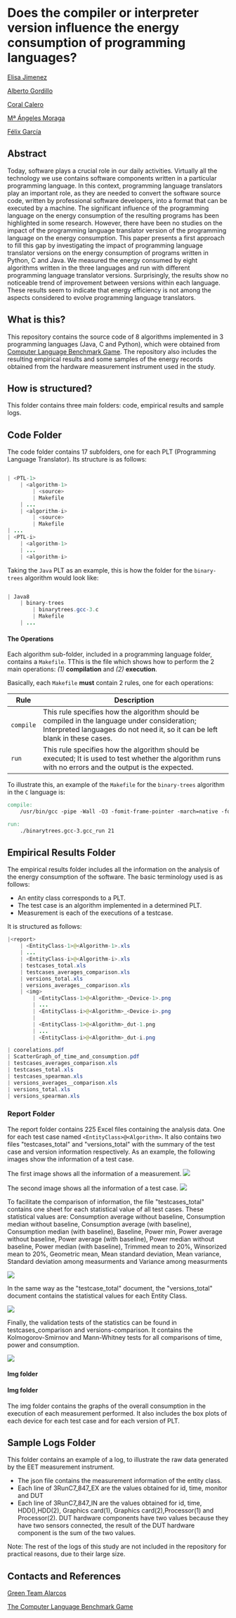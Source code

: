 # Does the compiler or interpreter version influence the energy consumption of programming languages?

[Elisa Jimenez](https://orcid.org/0000-0002-2158-037X)  

[Alberto Gordillo](https://orcid.org/0000-0002-4742-173X)  

[Coral Calero](https://orcid.org/0000-0003-0728-4176)

[Mª Ángeles Moraga](https://orcid.org/0000-0001-9165-7144)

[Félix García](https://orcid.org/0000-0001-6460-0353)



## Abstract
Today, software plays a crucial role in our daily activities. Virtually all the technology we use contains software
components written in a particular programming language. In this context, programming language translators play an
important role, as they are needed to convert the software source code, written by professional software developers,
into a format that can be executed by a machine. The significant influence of the programming language on the energy
consumption of the resulting programs has been highlighted in some research. However, there have been no studies on
the impact of the programming language translator version of the programming language on the energy consumption.
This paper presents a first approach to fill this gap by investigating the impact of programming language translator
versions on the energy consumption of programs written in Python, C and Java. We measured the energy consumed
by eight algorithms written in the three languages and run with different programming language translator versions.
Surprisingly, the results show no noticeable trend of improvement between versions within each language. These
results seem to indicate that energy efficiency is not among the aspects considered to evolve programming language
translators.

## What is this?

This repository contains the source code of 8 algorithms implemented in 3 programming languages (Java, C and Python), which were obtained from [Computer Language Benchmark Game](https://benchmarksgame-team.pages.debian.net/benchmarksgame/).
The repository also includes the resulting empirical results and some samples of the energy records obtained from the hardware measurement instrument used in the study.


## How is structured?

This folder contains three main folders: code, empirical results and sample logs.

## Code Folder

The code folder contains 17 subfolders, one for each PLT (Programming Language Translator).  Its structure is as follows:
```Java

| <PTL-1>
	| <algorithm-1>
		| <source>
		| Makefile
	| ...
	| <algorithm-i>
		| <source>
		| Makefile
| ...
| <PTL-i>
	| <algorithm-1>
	| ...
	| <algorithm-i>


```

Taking the `Java` PLT as an example, this is how the folder for the `binary-trees` algorithm would look like:

```Java

| Java8
	| binary-trees
		| binarytrees.gcc-3.c
		| Makefile
	| ...

```

#### The Operations

Each algorithm sub-folder, included in a programming language folder, contains a `Makefile`.
TThis is the file which shows how to perform the 2 main operations: *(1)* **compilation** and *(2)* **execution**.

Basically, each `Makefile` **must** contain 2 rules, one for each operations:

| Rule | Description |
| -------- | -------- |
| `compile` | This rule specifies how the algorithm should be compiled in the language under consideration; Interpreted languages do not need it, so it can be left blank in these cases.
| `run` | This rule specifies how the algorithm should be executed; It is used to test whether the algorithm runs with no errors and the output is the expected. 

To illustrate this, an example of the `Makefile` for the `binary-trees` algorithm in the `C` language is:

```Makefile
compile:
	/usr/bin/gcc -pipe -Wall -O3 -fomit-frame-pointer -march=native -fopenmp -D_FILE_OFFSET_BITS=64 -I/usr/include/apr-1.0 binarytrees.gcc-3.c -o binarytrees.gcc-3.gcc_run -lapr-1 -lgomp -lm

run:
	./binarytrees.gcc-3.gcc_run 21

```
## Empirical Results Folder

The empirical results folder includes all the information on the analysis of the energy consumption of the software. The basic terminology used is as follows:
- An entity class corresponds to a PLT. 
- The test case is an algorithm implemented in a determined PLT.
- Measurement is each of the executions of a testcase.

It is structured as follows:

```Java
|<report>
	| <EntityClass-1>@<Algorithm-1>.xls
	| ...
	| <EntityClass-i>@<Algorithm-i>.xls
	| testcases_total.xls
	| testcases_averages_comparison.xls
	| versions_total.xls
	| versions_averages__comparison.xls
	| <img>
		| <EntityClass-1>@<Algorithm>_<Device-1>.png
		| ...
		| <EntityClass-i>@<Algorithm>_<Device-i>.png
		|
		| <EntityClass-1>@<Algorithm>_dut-1.png
		| ...
		| <EntityClass-i>@<Algorithm>_dut-i.png

| coorelations.pdf
| ScatterGraph_of_time_and_consumption.pdf
| testcases_averages_comparison.xls
| testcases_total.xls
| testcases_spearman.xls
| versions_averages__comparison.xls
| versions_total.xls
| versions_spearman.xls

```
### Report Folder
The report folder contains 225 Excel files containing the analysis data. One for each test case named `<EntityClass>@<Algorithm>`. It also contains two files "testcases_total" and "versions_total" with the summary of the test case and version information respectively.
As an example, the following images show the information of a test case.

The first image shows all the information of a measurement.
![](resources/measurement_example.PNG)

The second image shows all the information of a test case.
![](resources/testcase_example.PNG)

To facilitate the comparison of information, the file "testcases_total" contains one sheet for each statistical value of all test cases. These statistical values are:
Consumption average without baseline, Consumption median without baseline, Consumption average (with baseline), Consumption median (with baseline), Baseline, Power min, Power average without baseline, Power average (with baseline), Power median without baseline, Power median (with baseline), Trimmed mean to 20%, Winsorized mean to 20%, Geometric mean, Mean standard deviation, Mean variance, Standard deviation among measurments and Variance among measurments

![](resources/testcases_total_example.PNG)

In the same way as the "testcase_total" document, the "versions_total" document contains the statistical values for each Entity Class.

![](resources/versions_total_example.PNG)

Finally, the validation tests of the statistics can be found in testcases_comparison and versions-comparison. It contains the Kolmogorov-Smirnov and Mann-Whitney tests for all comparisons of time, power and consumption.

![](resources/comparison_example.PNG)

#### Img folder
#### Img folder
The img folder contains the graphs of the overall consumption in the execution of each measurement performed. It also includes the box plots of each device for each test case and for each version of PLT.

## Sample Logs Folder
This folder contains an example of a log, to illustrate the raw data generated by the EET measurement instrument. 
- The json file contains the measurement information of the entity class.
- Each line of 3RunC7_847_EX are the values obtained for id, time, monitor and DUT
- Each line of 3RunC7_847_IN are the values obtained for id, time, HDD(),HDD(2), Graphics card(1), Graphics card(2),Processor(1) and Processor(2).
DUT hardware components have two values because they have two sensors connected, the result of the DUT hardware component is the sum of the two values.

Note: The rest of the logs of this study are not included in the repository for practical reasons, due to their large size.

## Contacts and References

[Green Team Alarcos](https://greenteamalarcos.uclm.es/)

[The Computer Language Benchmark Game](https://benchmarksgame-team.pages.debian.net/benchmarksgame/)

